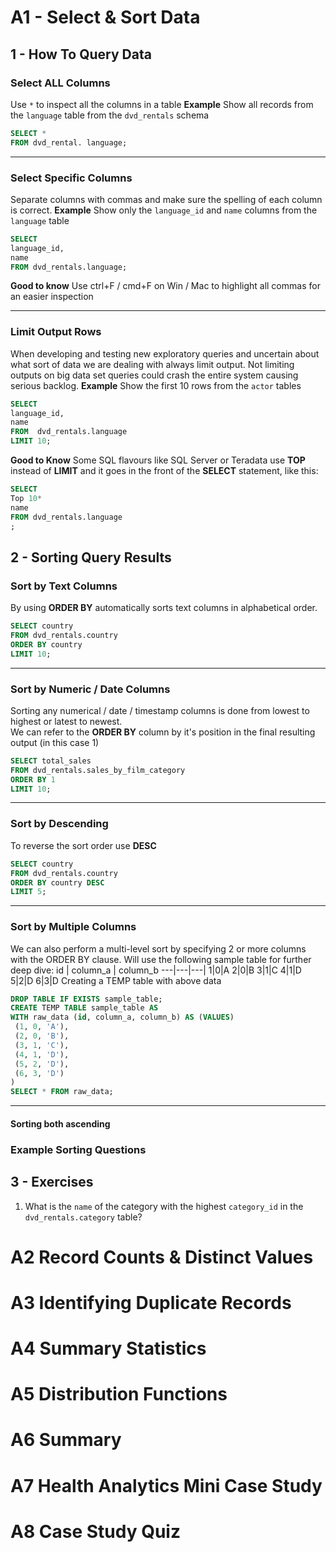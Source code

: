 


 # A1 - Select & Sort Data
 
  ## 1 - How To Query Data
  
  ### Select ALL Columns
 Use `*` to inspect all the columns in a table
**Example**
Show all records from the `language` table from the `dvd_rentals` schema
````sql
SELECT *
FROM dvd_rental. language;
````

---

  ### Select Specific Columns
 Separate columns with commas and make sure the spelling of each column is correct.
  **Example**
Show only the `language_id` and `name` columns from the `language` table
````sql
SELECT
language_id,
name
FROM dvd_rentals.language;
````
**Good to know** Use ctrl+F / cmd+F on Win / Mac to highlight all commas for an easier inspection

---

  ### Limit Output Rows 
When developing and testing new exploratory queries and uncertain about what sort of data we
 are dealing with  always limit output. Not limiting outputs on big data set queries could crash the entire system causing serious backlog.
**Example**
Show the first 10 rows from the `actor` tables
````sql
SELECT
language_id,
name
FROM  dvd_rentals.language
LIMIT 10;
````
**Good to Know** Some SQL flavours like SQL Server or Teradata use **TOP** instead of **LIMIT** and it goes in the front of the **SELECT** statement, like this: 
````sql
SELECT
Top 10*
name
FROM dvd_rentals.language
;
````

 ## 2 - Sorting Query Results
 
 ### Sort by Text Columns
 By using **ORDER BY** automatically sorts text columns in alphabetical order. 
```sql
SELECT country
FROM dvd_rentals.country
ORDER BY country
LIMIT 10;
```

---

 ### Sort by Numeric / Date Columns
 Sorting any numerical / date / timestamp columns is done from lowest to highest or latest to newest.  
We can refer to the **ORDER BY** column by it's  position in the final resulting output (in this case 1)
```sql
SELECT total_sales
FROM dvd_rentals.sales_by_film_category
ORDER BY 1
LIMIT 10;
```

---

 ### Sort by Descending
 To reverse the sort order use **DESC** 
```sql
SELECT country
FROM dvd_rentals.country
ORDER BY country DESC
LIMIT 5;
```

---

 ### Sort by Multiple Columns
 We can also perform a multi-level sort by specifying 2 or more columns with the ORDER BY clause. Will use the following sample table for further deep dive:
 id | column_a | column_b
 ---|---|---|
 1|0|A
 2|0|B
 3|1|C
 4|1|D
 5|2|D
 6|3|D
Creating a  TEMP table with above data
```sql
DROP TABLE IF EXISTS sample_table;
CREATE TEMP TABLE sample_table AS
WITH raw_data (id, column_a, column_b) AS (VALUES)
 (1, 0, 'A'),
 (2, 0, 'B'),
 (3, 1, 'C'),
 (4, 1, 'D'),
 (5, 2, 'D'),
 (6, 3, 'D')
)
SELECT * FROM raw_data;
```
---
#### Sorting both ascending

 ### Example Sorting Questions
 
 
 ## 3 - Exercises
1. What is the `name` of the category with the highest `category_id` in the `dvd_rentals.category` table?

  

























 # A2 Record Counts & Distinct Values
 # A3 Identifying Duplicate Records
 # A4 Summary Statistics
 # A5 Distribution Functions
 # A6 Summary 
 # A7 Health Analytics Mini Case Study
 # A8 Case Study Quiz

 
 
 
<!--stackedit_data:
eyJoaXN0b3J5IjpbNDMzODM2MjYzLC0xOTQyMDQ1MzczLC02NT
c2MTQwNywtODY3NzMzODMxLDE1MDAxMDcwNTYsLTE1NjczMjQ3
NjEsLTE0OTAwMjkzODcsLTI2Mzg0MDcyMV19
-->